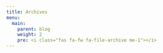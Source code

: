 ```yaml
---
title: Archives
menu:
  main:
    parent: blog
    weight: 2
    pre: <i class="fas fa-fw fa-file-archive me-1"></i>
---
```

